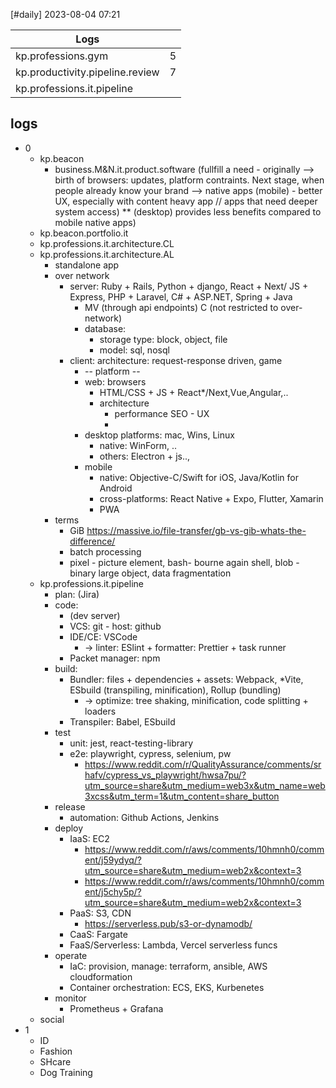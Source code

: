 [#daily]
2023-08-04
07:21

| Logs                            |     |
| ------------------------------- | --- |
| kp.professions.gym              | 5   |
| kp.productivity.pipeline.review | 7   |
| kp.professions.it.pipeline |     | 

## logs
- 0
	- kp.beacon
		- business.M&N.it.product.software (fullfill a need - originally --> birth of browsers: updates, platform contraints. Next stage, when people already know your brand --> native apps (mobile) - better UX, especially with content heavy app //  apps that need deeper system access) ** (desktop) provides less benefits compared to mobile native apps)
	- kp.beacon.portfolio.it
	- kp.professions.it.architecture.CL
	- kp.professions.it.architecture.AL
		- standalone app
		- over network
			- server: Ruby + Rails, Python + django, React + Next/ JS + Express, PHP + Laravel, C# + ASP.NET, Spring + Java
				- MV (through api endpoints) C (not restricted to over-network)
				- database: 
					- storage type: block, object, file
					- model: sql, nosql
			- client: architecture: request-response driven, game
				- -- platform --
				- web: browsers
					- HTML/CSS + JS +  React*/Next,Vue,Angular,..
					- architecture
						- performance SEO - UX
						- 
				- desktop platforms: mac, Wins, Linux
					- native: WinForm, ..
					- others: Electron + js..,
				- mobile
					- native:  Objective-C/Swift for iOS, Java/Kotlin for Android
					- cross-platforms: React Native + Expo, Flutter, Xamarin
					- PWA
		- terms
			- GiB https://massive.io/file-transfer/gb-vs-gib-whats-the-difference/
			- batch processing
			- pixel - picture element, bash- bourne again shell, blob - binary large object, data fragmentation
	- kp.professions.it.pipeline
		- plan: (Jira) 
		- code: 
			- (dev server)
			- VCS: git - host: github 
			- IDE/CE: VSCode 
				- -> linter: ESlint + formatter: Prettier + task runner 
			- Packet manager: npm 
		- build: 
			- Bundler: files + dependencies + assets: Webpack, *Vite, ESbuild (transpiling, minification), Rollup (bundling) 
				- -> optimize: tree shaking, minification, code splitting + loaders 
			- Transpiler: Babel, ESbuild 
		- test 
			- unit: jest, react-testing-library 
			- e2e: playwright, cypress, selenium, pw
				- https://www.reddit.com/r/QualityAssurance/comments/srhafv/cypress_vs_playwright/hwsa7pu/?utm_source=share&utm_medium=web3x&utm_name=web3xcss&utm_term=1&utm_content=share_button 
		- release 
			- automation: Github Actions, Jenkins 
		- deploy 
			- IaaS: EC2 
				- https://www.reddit.com/r/aws/comments/10hmnh0/comment/j59ydyq/?utm_source=share&utm_medium=web2x&context=3
				- https://www.reddit.com/r/aws/comments/10hmnh0/comment/j5chy5p/?utm_source=share&utm_medium=web2x&context=3
			- PaaS: S3, CDN 
				- https://serverless.pub/s3-or-dynamodb/
			- CaaS: Fargate 
			- FaaS/Serverless: Lambda, Vercel serverless funcs 
		- operate 
			- IaC: provision, manage: terraform, ansible, AWS cloudformation 
			- Container orchestration: ECS, EKS, Kurbenetes 
		- monitor 
			- Prometheus + Grafana
	- social
- 1
	- ID
	- Fashion
	- SHcare
	- Dog Training

